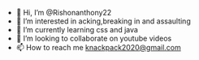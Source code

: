 - 👋 Hi, I’m @Rishonanthony22
- 👀 I’m interested in acking,breaking in and assaulting
- 🌱 I’m currently learning css and java
- 💞️ I’m looking to collaborate on youtube videos
- 📫 How to reach me knackpack2020@gmail.com

<!---
Rishonanthony22/Rishonanthony22 is a ✨ special ✨ repository because its `README.md` (this file) appears on your GitHub profile.
You can click the Preview link to take a look at your changes.
--->
